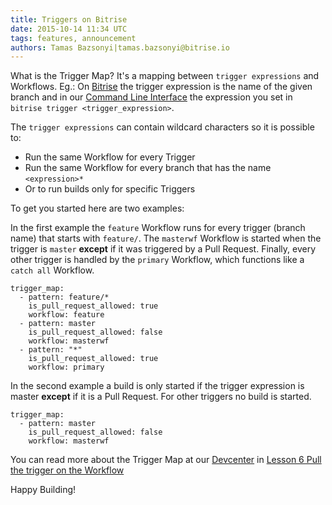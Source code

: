```yaml
---
title: Triggers on Bitrise
date: 2015-10-14 11:34 UTC
tags: features, announcement
authors: Tamas Bazsonyi|tamas.bazsonyi@bitrise.io
---
```


What is the Trigger Map? It's a mapping between `trigger expressions` and Workflows. Eg.: On [Bitrise](https://www.bitrise.io) the trigger expression is the name of the given branch and in our [Command Line Interface](https://github.com/bitrise-io/bitrise) the expression you set in `bitrise trigger <trigger_expression>`.

The `trigger expressions` can contain wildcard characters so it is possible to:
- Run the same Workflow for every Trigger
- Run the same Workflow for every branch that has the name `<expression>*`
- Or to run builds only for specific Triggers

To get you started here are two examples:

In the first example the `feature` Workflow runs for every trigger (branch name) that starts with `feature/`. The `masterwf` Workflow is started when the trigger is `master` **except** if it was triggered by a Pull Request. Finally, every other trigger is handled by the `primary` Workflow, which functions like a `catch all` Workflow.


    trigger_map:
      - pattern: feature/*
        is_pull_request_allowed: true
        workflow: feature
      - pattern: master
        is_pull_request_allowed: false
        workflow: masterwf
      - pattern: "*"
        is_pull_request_allowed: true
        workflow: primary


In the second example a build is only started if the trigger expression is master **except** if it is a Pull Request. For other triggers no build is started.


    trigger_map:
      - pattern: master
        is_pull_request_allowed: false
        workflow: masterwf


You can read more about the Trigger Map at our [Devcenter](http://devcenter.bitrise.io/) in [Lesson 6 Pull the trigger on the Workflow](http://devcenter.bitrise.io/docs/lesson-6-pull-the-trigger-on-the-workflow)

Happy Building!

